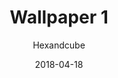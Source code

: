 ---
title: Wallpaper 1
author: Hexandcube
id: 1
license: CC BY-NC 4.0
license_url: https://creativecommons.org/licenses/by-nc/4.0/
date: 2018-04-18
category: wallpapers
---